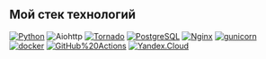 ## Мой стек технологий

[![Python](https://img.shields.io/badge/-Python-464646?style=flat-square&logo=Python)](https://www.python.org/)
![Aiohttp](https://img.shields.io/badge/aiohttp-%232C5bb4.svg?style=for-the-badge&logo=aiohttp&logoColor=white)
[![Tornado](https://img.shields.io/badge/-Tornado-464646?style=flat-square&logo=Tornado)](https://www.tornadoweb.org/en/stable/)
[![PostgreSQL](https://img.shields.io/badge/-PostgreSQL-464646?style=flat-square&logo=PostgreSQL)](https://www.postgresql.org/)
[![Nginx](https://img.shields.io/badge/-NGINX-464646?style=flat-square&logo=NGINX)](https://nginx.org/ru/)
[![gunicorn](https://img.shields.io/badge/-gunicorn-464646?style=flat-square&logo=gunicorn)](https://gunicorn.org/)
[![docker](https://img.shields.io/badge/-Docker-464646?style=flat-square&logo=docker)](https://www.docker.com/)
[![GitHub%20Actions](https://img.shields.io/badge/-GitHub%20Actions-464646?style=flat-square&logo=GitHub%20actions)](https://github.com/features/actions)
[![Yandex.Cloud](https://img.shields.io/badge/-Yandex.Cloud-464646?style=flat-square&logo=Yandex.Cloud)](https://cloud.yandex.ru/)
